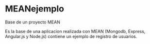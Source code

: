 # MEANejemplo
Base de un proyecto MEAN

Es la base de una aplicacion realizada con MEAN (Mongodb, Express, Angular.js y Node.js) contiene un ejemplo de registro de usuarios.
